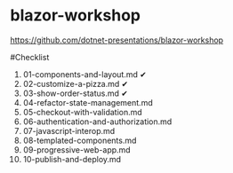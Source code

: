 # blazor-workshop
https://github.com/dotnet-presentations/blazor-workshop

#Checklist

1. 01-components-and-layout.md ✔
2. 02-customize-a-pizza.md ✔
3. 03-show-order-status.md ✔
4. 04-refactor-state-management.md
5. 05-checkout-with-validation.md
6. 06-authentication-and-authorization.md
7. 07-javascript-interop.md
8. 08-templated-components.md
9. 09-progressive-web-app.md
10. 10-publish-and-deploy.md
